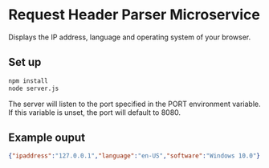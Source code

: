 # Request Header Parser Microservice

Displays the IP address, language and operating system of your browser.

## Set up

~~~bash
npm install
node server.js
~~~

The server will listen to the port specified in the PORT environment variable.
If this variable is unset, the port will default to 8080.

## Example ouput

~~~json
{"ipaddress":"127.0.0.1","language":"en-US","software":"Windows 10.0"}
~~~
